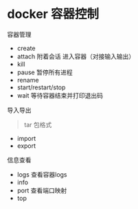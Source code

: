 # docker 容器控制

容器管理

- create
- attach 附着会话 进入容器（对接输入输出）
- kill
- pause 暂停所有进程
- rename
- start/restart/stop
- wait 等待容器结束并打印退出码

导入导出

> tar 包格式

- import
- export

信息查看

- logs 查看容器logs
- info 
- port 查看端口映射
- top